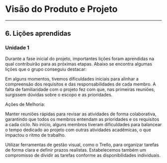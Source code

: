 # Visão do Produto e Projeto

---

## 6. Lições aprendidas

### Unidade 1

Durante a fase inicial do projeto, importantes lições foram aprendidas na qual contribuirão para as próximas etapas. Abaixo se encontra algumas lições que o grupo conseguiu destacar:

Em alguns momentos, tivemos dificuldades iniciais para alinhar a compreensão dos requisitos e das responsabilidades de cada membro. A falta de familiaridade com o projeto fez com que, nas primeiras reuniões, surgissem dúvidas sobre o escopo e as prioridades.

Ações de Melhoria:

Manter reuniões rápidas para revisar as atividades de forma colaborativa, garantindo que todos os membros entendam as prioridades e os requisitos a cada ciclo.
No início, alguns membros tiveram dificuldades para balancear o tempo dedicado ao projeto com outras atividades acadêmicas, o que impactou o ritmo de trabalho.

Utilizar ferramentas de gestão visual, como o Trello, para organizar tarefas de forma clara e definir prazos realistas. Estabelecemos também um compromisso de dividir as tarefas conforme as disponibilidades individuais.
